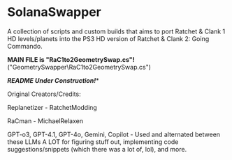 # SolanaSwapper
A collection of scripts and custom builds that aims to port Ratchet & Clank 1 HD levels/planets into the PS3 HD version of Ratchet & Clank 2: Going Commando.

**MAIN FILE is "RaC1to2GeometrySwap.cs"!**
("GeometrySwapper\RaC1to2GeometrySwap.cs")

*******README Under Construction!********

Original Creators/Credits:

Replanetizer - RatchetModding

RaCman - MichaelRelaxen

GPT-o3, GPT-4.1, GPT-4o, Gemini, Copilot - Used and alternated between these LLMs A LOT for figuring stuff out, implementing code suggestions/snippets (which there was a lot of, lol), and more.
